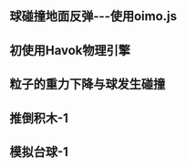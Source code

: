 ## 球碰撞地面反弹---使用oimo.js
<preview path="../demo/babylon/collision/collisionBall.vue"></preview>

## 初使用Havok物理引擎
<preview path="../demo/babylon/collision/collisionHavok.vue"></preview>

## 粒子的重力下降与球发生碰撞
<preview path="../demo/babylon/collision/collisionParticle.vue"></preview>

## 推倒积木-1
<preview path="../demo/babylon/collision/buildingBlock1.vue"></preview>

## 模拟台球-1
<preview path="../demo/babylon/collision/billiardBall1.vue"></preview>